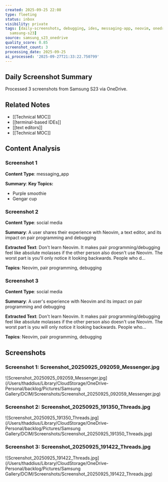 ```yaml
---
created: 2025-09-25 22:08
type: fleeting
status: inbox
visibility: private
tags: [daily-screenshots, debugging, ides, messaging-app, neovim, onedrive, pair-programming,
  samsung-s23]
source: samsung_s23_onedrive
quality_score: 0.85
screenshot_count: 3
processing_date: 2025-09-25
ai_processed: '2025-09-27T21:33:22.750799'
---
```

## Daily Screenshot Summary

Processed 3 screenshots from Samsung S23 via OneDrive.


## Related Notes

- [[Technical MOC]]
- [[terminal-based IDEs]]
- [[text editors]]
- [[Technical MOC]]

## Content Analysis

### Screenshot 1

**Content Type**: messaging_app

**Summary**: **Key Topics:**

* Purple smoothie
* Gengar cup


### Screenshot 2

**Content Type**: social media

**Summary**: A user shares their experience with Neovim, a text editor, and its impact on pair programming and debugging

**Extracted Text**: Don't learn Neovim. It makes pair programming/debugging feel like absolute molasses if the other person also doesn't use Neovim. The worst part is you'll only notice it looking backwards. People who d...

**Topics**: Neovim, pair programming, debugging


### Screenshot 3

**Content Type**: social media

**Summary**: A user's experience with Neovim and its impact on pair programming and debugging

**Extracted Text**: Don't learn Neovim. It makes pair programming/debugging feel like absolute molasses if the other person also doesn't use Neovim. The worst part is you will only notice it looking backwards. People who...

**Topics**: Neovim, pair programming, debugging


## Screenshots

### Screenshot 1: Screenshot_20250925_092059_Messenger.jpg

![Screenshot_20250925_092059_Messenger.jpg](/Users/thaddius/Library/CloudStorage/OneDrive-Personal/backlog/Pictures/Samsung Gallery/DCIM/Screenshots/Screenshot_20250925_092059_Messenger.jpg)

### Screenshot 2: Screenshot_20250925_191350_Threads.jpg

![Screenshot_20250925_191350_Threads.jpg](/Users/thaddius/Library/CloudStorage/OneDrive-Personal/backlog/Pictures/Samsung Gallery/DCIM/Screenshots/Screenshot_20250925_191350_Threads.jpg)

### Screenshot 3: Screenshot_20250925_191422_Threads.jpg

![Screenshot_20250925_191422_Threads.jpg](/Users/thaddius/Library/CloudStorage/OneDrive-Personal/backlog/Pictures/Samsung Gallery/DCIM/Screenshots/Screenshot_20250925_191422_Threads.jpg)
